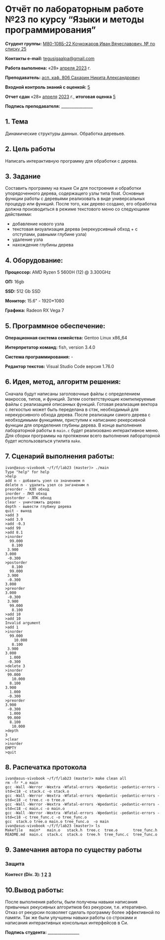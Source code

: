 # Отчёт по лабораторным работе №23 по курсу “Языки и методы программирования”

<b>Студент группы:</b> <ins>М80-108Б-22 Кочкожаров Иван Вячеславович, № по списку 25</ins> 

<b>Контакты e-mail:</b> <ins>tegusigaalpa@gmail.com</ins>

<b>Работа выполнена:</b> «28» <ins> апреля </ins> <ins>2023</ins> г.

<b>Преподаватель:</b> <ins>асп. каф. 806 Сахарин Никита Александрович</ins>

<b>Входной контроль знаний с оценкой:</b> <ins> 5 </ins>

<b>Отчет сдан</b> «28» <ins>апреля</ins> <ins>2023</ins> г., <b>итоговая оценка</b> <ins> 5 </ins>

<b>Подпись преподавателя:</b> ________________

## 1. Тема
Динамические структуры данных. Обработка деревьев.

## 2. Цель работы
Написать интерактивную программу для обработки с дерева.

## 3. Задание
Составить программу на языке Си для построения и обработки упорядоченного дерева, содержащего узлы типа float. Основные функции работы с деревьями реализовать в виде универсальных процедур или функций. После того, как дерево создано, его обработка должна производиться в режиме текстового меню со следующими действиями:
- добавление нового узла
- текстовая визуализация дерева (нерекурсивный обход + с отступами, равными глубине узла)
- удаление узла
- нахождение глубины дерева

## 4. Оборудование:
<b>Процессор:</b> AMD Ryzen 5 5600H (12) @ 3.300GHz 

<b>ОП:</b> 16gb

<b>SSD:</b> 512 Gb SSD

<b>Монитор:</b> 15.6" - 1920*1080

<b>Графика:</b> Radeon RX Vega 7

## 5. Программное обеспечение:
<b>Операционная система семейства:</b> Gentoo Linux x86_64

<b>Интерпретатор команд:</b> fish, version 3.4.0

<b>Система программирования:</b> -

<b>Редактор текстов:</b> Visual Studio Code версия 1.76.0

## 6. Идея, метод, алгоритм решения:
Сначала будут написаны заголовочные файлы с определением макросов, типов, и функций. Затем соответствующие компилируемые файлы с реализацией описанных функций. Готовая реализация вектора с легкостью может быть переделана в стэк, необходимый для нерекурсивного обхода дерева. После реализации самого дерева с необходимыми функциями, приступим к написанию рекерсивной функции для определения глубины дерева. В конце выполнения лабораторной работы в `main.c` будет реализовано интерактивное меню. Для сборки программы на протяжении всего выполнения лабораторной будет использоваться утилита `make`.

## 7. Сценарий выполнения работы:
```
ivan@asus-vivobook ~/f/f/lab23 (master)> ./main
Type "help" for help
>help
add n - добавить узел со значением n
delete n - удалить узел со знгаченим n
preorder - КЛП обход
inorder - ЛКП обход
postorder - ЛПК обход
clear - уничтожить дерево
depth - вывести глубину дерева
quit - выход
>add 3
>add 3.9
>add -0.3
>add 99
>add 8.1
>inorder
  99.000
   8.100
 3.900
3.000
 -0.300
>postorder
   8.100
  99.000
 3.900
 -0.300
3.000
>preorder
3.000
 -0.300
 3.900
  99.000
   8.100
>add 10
>add 10
Invalid argument
>add 1
>inorder
  99.000
    10.000
   8.100
 3.900
3.000
  1.000
 -0.300
>delete 3
>inorder
 99.000
   10.000
  8.100
3.900
  1.000
 -0.300
>preorder
3.900
 -0.300
  1.000
 99.000
  8.100
   10.000
>depth
3
>clear
>inorder
EMPTY
>quit
```
## 8. Распечатка протокола
```
ivan@asus-vivobook ~/f/f/lab23 (master)> make clean all
rm -fr *.o main
gcc -Wall -Werror -Wextra -Wfatal-errors -Wpedantic -pedantic-errors -std=c18 -c stack.c -o stack.o
gcc -Wall -Werror -Wextra -Wfatal-errors -Wpedantic -pedantic-errors -std=c18 -c tree.c -o tree.o
gcc -Wall -Werror -Wextra -Wfatal-errors -Wpedantic -pedantic-errors -std=c18 -c main.c -o main.o
gcc -Wall -Werror -Wextra -Wfatal-errors -Wpedantic -pedantic-errors -std=c18 -c tree_func.c -o tree_func.o
gcc  stack.o tree.o main.o tree_func.o  -o main
ivan@asus-vivobook ~/f/f/lab23 (master)> ls
Makefile   main*   main.o   stack.h  tree.c  tree.o       tree_func.h
README.md  main.c  stack.c  stack.o  tree.h  tree_func.c  tree_func.o
```
## 9. Замечания автора по существу работы 

### Защита
<b>Контест (Div. 3): </b>
<b>[1](https://codeforces.com/contest/1812/submission/200190295)</b>
<b>[2](https://codeforces.com/contest/1812/submission/200197696)</b>
<b>[3](https://codeforces.com/contest/1812/submission/200223710)</b>

## 10.Вывод работы:
После выполнения работы, были получены навыки написания привычных рекусивных алгоритмов без рекурсии, т.е. итеративно. Отказ от рекурсии позволяет сделать программу более эффективной по памяти. Так же были улучшены навыки работы со строками и написания интерактивных консольных интерфейсов в Си.

<b>Подпись студента:</b> ________________
